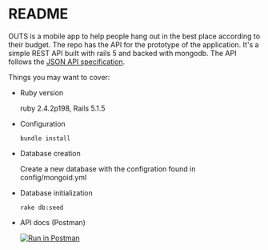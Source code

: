 # README

OUTS is a mobile app to help people hang out in the best place according to their budget. The repo has the API for the prototype of the application. It's a simple REST API built with rails 5 and backed with mongodb. The API follows the [JSON API specification](http://jsonapi.org/).

Things you may want to cover:

* Ruby version

  ruby 2.4.2p198, Rails 5.1.5

* Configuration

  `bundle install`

* Database creation

  Create a new database with the configration found in config/mongoid.yml

* Database initialization

  `rake db:seed`

* API docs (Postman)

  [![Run in Postman](https://run.pstmn.io/button.svg)](https://app.getpostman.com/run-collection/cbdfbedcb2029845a6b0)
